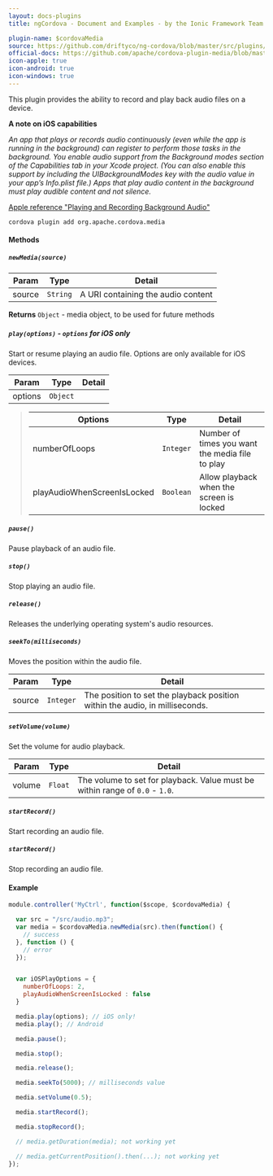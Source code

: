 ```yaml
---
layout: docs-plugins
title: ngCordova - Document and Examples - by the Ionic Framework Team

plugin-name: $cordovaMedia
source: https://github.com/driftyco/ng-cordova/blob/master/src/plugins/media.js
official-docs: https://github.com/apache/cordova-plugin-media/blob/master/doc/index.md
icon-apple: true
icon-android: true
icon-windows: true
---
```



This plugin provides the ability to record and play back audio files on a device.

**A note on iOS capabilities**


*An app that plays or records audio continuously (even while the app is running in the background) can register to perform those tasks in the background. You enable audio support from the Background modes section of the Capabilities tab in your Xcode project. (You can also enable this support by including the UIBackgroundModes key with the audio value in your app’s Info.plist file.) Apps that play audio content in the background must play audible content and not silence.*


[Apple reference "Playing and Recording Background Audio"](https://developer.apple.com/library/ios/documentation/iPhone/Conceptual/iPhoneOSProgrammingGuide/BackgroundExecution/BackgroundExecution.html)

```
cordova plugin add org.apache.cordova.media
```


#### Methods

##### `newMedia(source)`

| Param        | Type           | Detail  |
| ------------ |----------------| --------|
| source       | `String`       | A URI containing the audio content |

**Returns** `Object` - media object, to be used for future methods

##### `play(options)` - *`options` for iOS only*

Start or resume playing an audio file. Options are only available for iOS devices.

| Param        | Type           | Detail  |
| ------------ |----------------| --------|
| options      | `Object`       |  |

> | Options                      | Type           | Detail  |
> | ------------                 |----------------| --------|
> | numberOfLoops                | `Integer`       | Number of times you want the media file to play |
> | playAudioWhenScreenIsLocked  | `Boolean`       | Allow playback when the screen is locked |



##### `pause()`

Pause playback of an audio file.

##### `stop()`

Stop playing an audio file.

##### `release()`

Releases the underlying operating system's audio resources.

##### `seekTo(milliseconds)`

Moves the position within the audio file.

| Param        | Type           | Detail  |
| ------------ |----------------| --------|
| source       | `Integer`       | The position to set the playback position within the audio, in milliseconds. |

##### `setVolume(volume)`

Set the volume for audio playback.

| Param        | Type           | Detail  |
| ------------ |----------------| --------|
| volume       | `Float`      | The volume to set for playback. Value must be within range of `0.0` - `1.0`. |

##### `startRecord()`

Start recording an audio file.

##### `startRecord()`

Stop recording an audio file.

#### Example

```javascript
module.controller('MyCtrl', function($scope, $cordovaMedia) {

  var src = "/src/audio.mp3";
  var media = $cordovaMedia.newMedia(src).then(function() {
    // success
  }, function () {
    // error
  });


  var iOSPlayOptions = {
    numberOfLoops: 2,
    playAudioWhenScreenIsLocked : false
  }

  media.play(options); // iOS only!
  media.play(); // Android

  media.pause();

  media.stop();

  media.release();

  media.seekTo(5000); // milliseconds value

  media.setVolume(0.5);

  media.startRecord();

  media.stopRecord();

  // media.getDuration(media); not working yet

  // media.getCurrentPosition().then(...); not working yet
});
```
